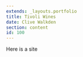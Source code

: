 ```yaml
---
extends: _layouts.portfolio
title: Tivoli Wines
date: Clive Walkden
section: content
id: 100
---
```


Here is a site